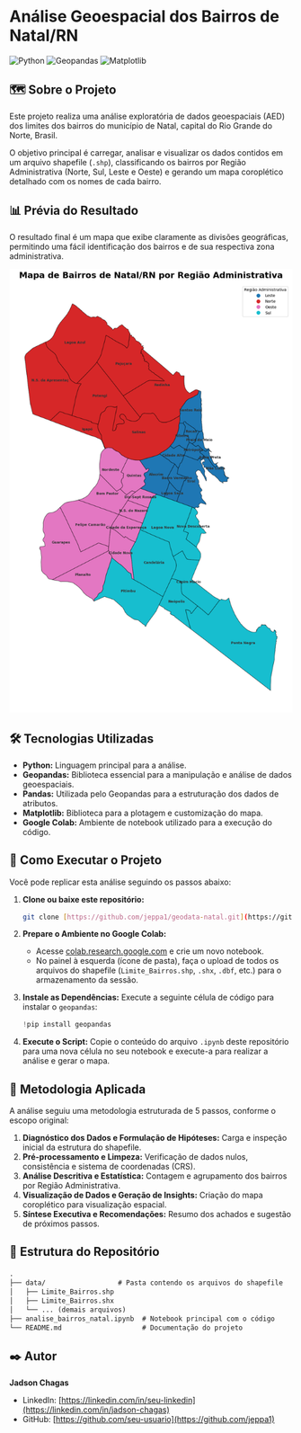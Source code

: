 # Análise Geoespacial dos Bairros de Natal/RN

![Python](https://img.shields.io/badge/Python-3.8%2B-blue?style=for-the-badge&logo=python)
![Geopandas](https://img.shields.io/badge/Geopandas-green?style=for-the-badge)
![Matplotlib](https://img.shields.io/badge/Matplotlib-orange?style=for-the-badge)

## 🗺️ Sobre o Projeto

Este projeto realiza uma análise exploratória de dados geoespaciais (AED) dos limites dos bairros do município de Natal, capital do Rio Grande do Norte, Brasil.

O objetivo principal é carregar, analisar e visualizar os dados contidos em um arquivo shapefile (`.shp`), classificando os bairros por Região Administrativa (Norte, Sul, Leste e Oeste) e gerando um mapa coroplético detalhado com os nomes de cada bairro.

## 📊 Prévia do Resultado

O resultado final é um mapa que exibe claramente as divisões geográficas, permitindo uma fácil identificação dos bairros e de sua respectiva zona administrativa.

![Prévia do Mapa](Mapa_Natal_-_Bairros.png)

## 🛠️ Tecnologias Utilizadas

* **Python:** Linguagem principal para a análise.
* **Geopandas:** Biblioteca essencial para a manipulação e análise de dados geoespaciais.
* **Pandas:** Utilizada pelo Geopandas para a estruturação dos dados de atributos.
* **Matplotlib:** Biblioteca para a plotagem e customização do mapa.
* **Google Colab:** Ambiente de notebook utilizado para a execução do código.

## 🚀 Como Executar o Projeto

Você pode replicar esta análise seguindo os passos abaixo:

1.  **Clone ou baixe este repositório:**
    ```sh
    git clone [https://github.com/jeppa1/geodata-natal.git](https://github.com/jeppa1/geodata-natal.git)
    ```

2.  **Prepare o Ambiente no Google Colab:**
    * Acesse [colab.research.google.com](https://colab.research.google.com) e crie um novo notebook.
    * No painel à esquerda (ícone de pasta), faça o upload de todos os arquivos do shapefile (`Limite_Bairros.shp`, `.shx`, `.dbf`, etc.) para o armazenamento da sessão.

3.  **Instale as Dependências:**
    Execute a seguinte célula de código para instalar o `geopandas`:
    ```python
    !pip install geopandas
    ```

4.  **Execute o Script:**
    Copie o conteúdo do arquivo `.ipynb` deste repositório para uma nova célula no seu notebook e execute-a para realizar a análise e gerar o mapa.

## 🔬 Metodologia Aplicada

A análise seguiu uma metodologia estruturada de 5 passos, conforme o escopo original:

1.  **Diagnóstico dos Dados e Formulação de Hipóteses:** Carga e inspeção inicial da estrutura do shapefile.
2.  **Pré-processamento e Limpeza:** Verificação de dados nulos, consistência e sistema de coordenadas (CRS).
3.  **Análise Descritiva e Estatística:** Contagem e agrupamento dos bairros por Região Administrativa.
4.  **Visualização de Dados e Geração de Insights:** Criação do mapa coroplético para visualização espacial.
5.  **Síntese Executiva e Recomendações:** Resumo dos achados e sugestão de próximos passos.

## 📂 Estrutura do Repositório

```
.
├── data/                  # Pasta contendo os arquivos do shapefile
│   ├── Limite_Bairros.shp
│   ├── Limite_Bairros.shx
│   └── ... (demais arquivos)
├── analise_bairros_natal.ipynb  # Notebook principal com o código
└── README.md                    # Documentação do projeto
```

## ✒️ Autor

**Jadson Chagas**

* LinkedIn: [https://linkedin.com/in/seu-linkedin](https://linkedin.com/in/jadson-chagas)
* GitHub: [https://github.com/seu-usuario](https://github.com/jeppa1)
